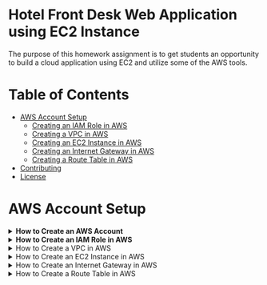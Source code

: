 # Hotel Front Desk Web Application using EC2 Instance

The purpose of this homework assignment is to get students an opportunity to build a cloud application using EC2 and utilize some of the AWS tools.


# Table of Contents

- [AWS Account Setup](#aws-account-setup)
  - [Creating an IAM Role in AWS](#creating-an-iam-role-in-aws)
  - [Creating a VPC in AWS](#creating-a-vpc-in-aws)
  - [Creating an EC2 Instance in AWS](#creating-an-ec2-instance-in-aws)
  - [Creating an Internet Gateway in AWS](#creating-an-internet-gateway-in-aws)
  - [Creating a Route Table in AWS](#creating-a-route-table-in-aws)
- [Contributing](#contributing)
- [License](#license)

# AWS Account Setup

<details>
  <summary><strong>How to Create an AWS Account</strong></summary>

  Amazon Web Services (AWS) provides a robust cloud computing platform, and creating an AWS account is the first step to leverage its services. Follow the steps below to set up your AWS account:

  ### 1. Navigate to the AWS Sign-Up Page

  - Visit the [AWS sign-up page](https://aws.amazon.com/).
  - Look for the "Sign Up" button on the top right corner of the page and click on it.

  ### 2. Provide your Email Address

  - Enter a valid email address that you will use for your AWS account. This email will be associated with the account and used for communication from AWS.

  ### 3. Enter Account Information

  - Fill in the required information, including your name, company name (if applicable), and a secure password. Make sure to choose a strong password to enhance the security of your AWS account.

  ### 4. Contact Information Verification

  - AWS will ask you to enter your contact number. Provide a valid phone number as AWS may use it for security purposes. You will receive a verification code on this number.

  ### 5. Enter Payment Information

  - To access certain AWS services, you need to provide payment information. AWS offers a free tier with limited resources for the first 12 months, but you'll still need to enter payment details.

  ### 6. Verify your Identity

  - To enhance security, AWS may ask for additional identity verification. This may include entering a CAPTCHA or using a multi-factor authentication (MFA) device.

  ### 7. Choose a Support Plan

  - Select a support plan based on your preferences. AWS offers various plans, including a free plan with basic support.

  ### 8. Complete Sign-Up

  - Review your information, agree to the terms and conditions, and click on the "Create Account and Continue" button to complete the sign-up process.

  ### 9. Account Activation

  - You will receive an email from AWS asking you to confirm your email address. Click on the confirmation link provided in the email to activate your AWS account.

  **Congratulations!** You have successfully created an AWS account. You can now log in to the AWS Management Console and start exploring the wide range of cloud services offered by AWS.

</details>

<details>
  <summary><strong>How to Create an IAM Role in AWS</strong></summary>

  IAM roles in AWS are used to delegate permissions to entities that you trust. Follow the steps below to create an IAM role:

  ### 1. Navigate to the IAM Console

  - Go to the AWS Management Console and navigate to the IAM (Identity and Access Management) service.

  ### 2. Select "Roles" in the Navigation Pane

  - In the IAM dashboard, select "Roles" from the left navigation pane.

  ### 3. Click on "Create Role"

  - Click the "Create Role" button to initiate the role creation process.

  ### 4. Choose the Trusted Entity Type

  - Select the trusted entity type. This is typically the AWS service that will assume the role. Choose the service or entity that will assume this role.

  ### 5. Select Use Case and Permissions

  - Choose a use case scenario that best describes your use of this role, and then click "Next: Permissions."

  ### 6. Attach Policies

  - Search and attach policies that define the permissions for the role. These policies determine what actions can be performed by the role.

  ### 7. Configure Tags (Optional)

  - Optionally, you can add tags to the role for better organization and management. Click "Next: Tags" if you want to add tags.

  ### 8. Review and Name the Role

  - Provide a meaningful name and description for your role. Review the configuration settings and click "Create Role" to complete the process.

  ### 9. Access and Use the Role

  - Once the role is created, you can find it in the IAM dashboard under "Roles." To use the role, note its Amazon Resource Name (ARN) and configure the entity that will assume this role, such as an EC2 instance or an AWS Lambda function.

  **Congratulations!** You have successfully created an IAM role in AWS. This role can now be assumed by trusted entities to access AWS resources based on the assigned permissions.

</details>

<details>
  <summary> How to Create a VPC in AWS </summary>

  A Virtual Private Cloud (VPC) is a logically isolated section of the AWS Cloud where you can launch AWS resources. Follow the steps below to create a VPC:

  ### 1. Navigate to the VPC Dashboard

  - Go to the AWS Management Console and navigate to the VPC service.

  ### 2. Click on "Your VPCs"

  - In the VPC dashboard, click on "Your VPCs" in the navigation pane.

  ### 3. Click on "Create VPC"

  - Click the "Create VPC" button to initiate the VPC creation process.

  ### 4. Enter VPC Details

  - Provide a name and CIDR block for your VPC.
  - Optionally, configure IPv6 CIDR blocks and other advanced settings.

  ### 5. Configure Subnets

  - Define subnets within your VPC. Specify the CIDR block for each subnet and ensure they are associated with the VPC.

  ### 6. Configure Route Tables

  - Create and configure route tables for your VPC. Define routes for traffic leaving and entering the VPC.

  ### 7. Configure Security Groups and Network ACLs

  - Set up security groups to control inbound and outbound traffic to your instances.
  - Configure Network Access Control Lists (NACLs) for additional network-level security.

  ### 8. Configure Internet Gateway (Optional)

  - If you want your VPC to communicate with the internet, create and attach an Internet Gateway.

  ### 9. Review and Create

  - Review the configuration details for your VPC.
  - Click "Create VPC" to complete the process.

  **Congratulations!** You have successfully created a VPC in AWS. Your VPC is now ready to host and isolate AWS resources within your defined network.

</details>

<details>
  <summary>How to Create an EC2 Instance in AWS</summary>

  An EC2 instance is a virtual server in the AWS cloud. Follow the steps below to create an EC2 instance:

  ### 1. Navigate to the EC2 Dashboard

  - Go to the AWS Management Console and navigate to the EC2 service.

  ### 2. Click on "Launch Instance"

  - In the EC2 dashboard, click on "Launch Instance" to initiate the instance creation process.

  ### 3. Choose an Amazon Machine Image (AMI)

  - Select an AMI that suits your application requirements. This image will serve as the base for your instance.

  ### 4. Choose an Instance Type

  - Choose the instance type based on the computing resources needed for your application.

  ### 5. Configure Instance Details

  - Specify configuration details such as the number of instances, network settings, and user data.

  ### 6. Add Storage

  - Configure the storage settings for your instance, including the root volume and any additional volumes.

  ### 7. Configure Security Groups

  - Define security groups to control inbound and outbound traffic to your instance.

  ### 8. Review and Launch

  - Review the configuration settings and click "Launch" to proceed.

  ### 9. Create or Select Key Pair

  - Choose an existing key pair or create a new one. This key pair is crucial for accessing your instance securely.

  ### 10. Launch Instances

  - Click "Launch Instances" to create and launch your EC2 instances.

  **Congratulations!** You have successfully created an EC2 instance in AWS. Your instance is now running and ready for use.

</details>

<details>
  <summary>How to Create an Internet Gateway in AWS</summary>

  An Internet Gateway enables communication between instances in your Virtual Private Cloud (VPC) and the internet. Follow the steps below to create an Internet Gateway:

  ### 1. Navigate to the VPC Dashboard

  - Go to the AWS Management Console and navigate to the VPC service.

  ### 2. Click on "Internet Gateways" in the Navigation Pane

  - In the VPC dashboard, click on "Internet Gateways" in the left navigation pane.

  ### 3. Click on "Create Internet Gateway"

  - Click the "Create Internet Gateway" button to initiate the Internet Gateway creation process.

  ### 4. Name the Internet Gateway (Optional)

  - Optionally, provide a name for the Internet Gateway to help identify it.

  ### 5. Click on "Create Internet Gateway"

  - Click the "Create Internet Gateway" button to complete the process.

  ### 6. Attach Internet Gateway to VPC

  - In the Internet Gateways dashboard, select the Internet Gateway you just created.
  - Click on "Actions" and choose "Attach to VPC."
  - Select the VPC to which you want to attach the Internet Gateway.

  **Congratulations!** You have successfully created and attached an Internet Gateway to your VPC. Your VPC can now communicate with the internet through this gateway.

</details>

<details>
  <summary>How to Create a Route Table in AWS</summary>

  A Route Table in AWS is used to define rules for routing network traffic within a Virtual Private Cloud (VPC). Follow the steps below to create a Route Table:

  ### 1. Navigate to the VPC Dashboard

  - Go to the AWS Management Console and navigate to the VPC service.

  ### 2. Click on "Route Tables" in the Navigation Pane

  - In the VPC dashboard, click on "Route Tables" in the left navigation pane.

  ### 3. Click on "Create Route Table"

  - Click the "Create Route Table" button to initiate the Route Table creation process.

  ### 4. Name the Route Table

  - Provide a name for the Route Table to help identify its purpose.

  ### 5. Associate the Route Table with a VPC

  - In the "Associations" tab, click on "Edit associations."
  - Select the subnets you want to associate with the Route Table.

  ### 6. Add Routes

  - In the "Routes" tab, click on "Edit routes."
  - Add routes to define how network traffic should be directed.

  ### 7. Save Changes

  - Save the changes to create and configure the Route Table.

  **Congratulations!** You have successfully created a Route Table in AWS and configured routing rules for your VPC.

</details>

